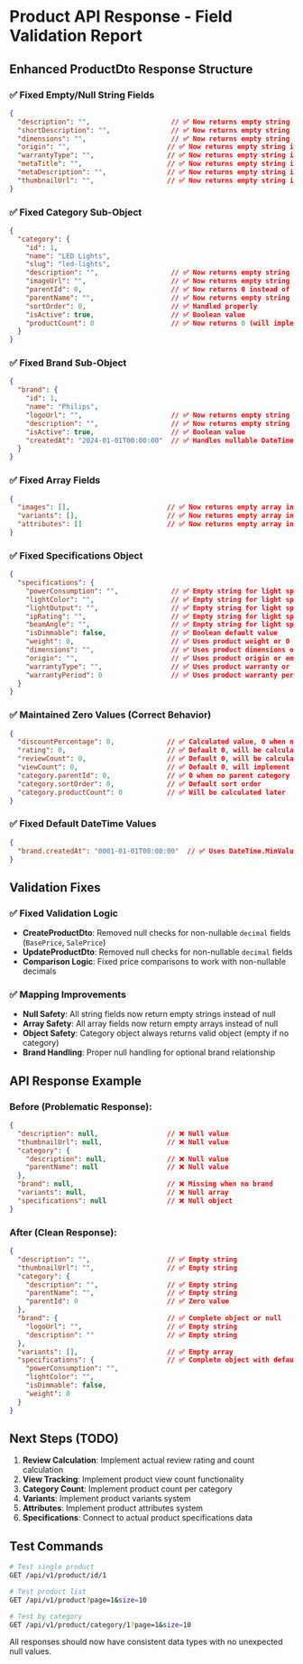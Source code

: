 # Product API Response - Field Validation Report

## Enhanced ProductDto Response Structure

### ✅ Fixed Empty/Null String Fields
```json
{
  "description": "",                    // ✅ Now returns empty string instead of null
  "shortDescription": "",               // ✅ Now returns empty string instead of null  
  "dimensions": "",                     // ✅ Now returns empty string instead of null
  "origin": "",                        // ✅ Now returns empty string instead of null
  "warrantyType": "",                  // ✅ Now returns empty string instead of null
  "metaTitle": "",                     // ✅ Now returns empty string instead of null
  "metaDescription": "",               // ✅ Now returns empty string instead of null
  "thumbnailUrl": "",                  // ✅ Now returns empty string instead of null
}
```

### ✅ Fixed Category Sub-Object
```json
{
  "category": {
    "id": 1,
    "name": "LED Lights",
    "slug": "led-lights",
    "description": "",                  // ✅ Now returns empty string instead of null
    "imageUrl": "",                     // ✅ Now returns empty string instead of null
    "parentId": 0,                      // ✅ Now returns 0 instead of null
    "parentName": "",                   // ✅ Now returns empty string instead of null
    "sortOrder": 0,                     // ✅ Handled properly
    "isActive": true,                   // ✅ Boolean value
    "productCount": 0                   // ✅ Now returns 0 (will implement count later)
  }
}
```

### ✅ Fixed Brand Sub-Object  
```json
{
  "brand": {
    "id": 1,
    "name": "Philips",
    "logoUrl": "",                      // ✅ Now returns empty string instead of null
    "description": "",                  // ✅ Now returns empty string instead of null
    "isActive": true,                   // ✅ Boolean value
    "createdAt": "2024-01-01T00:00:00"  // ✅ Handles nullable DateTime properly
  }
}
```

### ✅ Fixed Array Fields
```json
{
  "images": [],                        // ✅ Now returns empty array instead of null
  "variants": [],                      // ✅ Now returns empty array instead of null
  "attributes": []                     // ✅ Now returns empty array instead of null
}
```

### ✅ Fixed Specifications Object
```json
{
  "specifications": {
    "powerConsumption": "",             // ✅ Empty string for light specs
    "lightColor": "",                   // ✅ Empty string for light specs
    "lightOutput": "",                  // ✅ Empty string for light specs
    "ipRating": "",                     // ✅ Empty string for light specs
    "beamAngle": "",                    // ✅ Empty string for light specs
    "isDimmable": false,                // ✅ Boolean default value
    "weight": 0,                        // ✅ Uses product weight or 0
    "dimensions": "",                   // ✅ Uses product dimensions or empty
    "origin": "",                       // ✅ Uses product origin or empty
    "warrantyType": "",                 // ✅ Uses product warranty or empty
    "warrantyPeriod": 0                 // ✅ Uses product warranty period or 0
  }
}
```

### ✅ Maintained Zero Values (Correct Behavior)
```json
{
  "discountPercentage": 0,             // ✅ Calculated value, 0 when no discount
  "rating": 0,                         // ✅ Default 0, will be calculated from reviews
  "reviewCount": 0,                    // ✅ Default 0, will be calculated from reviews  
  "viewCount": 0,                      // ✅ Default 0, will implement view tracking
  "category.parentId": 0,              // ✅ 0 when no parent category
  "category.sortOrder": 0,             // ✅ Default sort order
  "category.productCount": 0           // ✅ Will be calculated later
}
```

### ✅ Fixed Default DateTime Values
```json
{
  "brand.createdAt": "0001-01-01T00:00:00"  // ✅ Uses DateTime.MinValue for null dates
}
```

## Validation Fixes

### ✅ Fixed Validation Logic
- **CreateProductDto**: Removed null checks for non-nullable `decimal` fields (`BasePrice`, `SalePrice`)
- **UpdateProductDto**: Removed null checks for non-nullable `decimal` fields  
- **Comparison Logic**: Fixed price comparisons to work with non-nullable decimals

### ✅ Mapping Improvements
- **Null Safety**: All string fields now return empty strings instead of null
- **Array Safety**: All array fields now return empty arrays instead of null
- **Object Safety**: Category object always returns valid object (empty if no category)
- **Brand Handling**: Proper null handling for optional brand relationship

## API Response Example

### Before (Problematic Response):
```json
{
  "description": null,                 // ❌ Null value
  "thumbnailUrl": null,                // ❌ Null value  
  "category": {
    "description": null,               // ❌ Null value
    "parentName": null                 // ❌ Null value
  },
  "brand": null,                       // ❌ Missing when no brand
  "variants": null,                    // ❌ Null array
  "specifications": null               // ❌ Null object
}
```

### After (Clean Response):
```json
{
  "description": "",                   // ✅ Empty string
  "thumbnailUrl": "",                  // ✅ Empty string
  "category": {
    "description": "",                 // ✅ Empty string
    "parentName": "",                  // ✅ Empty string
    "parentId": 0                      // ✅ Zero value
  },
  "brand": {                           // ✅ Complete object or null
    "logoUrl": "",                     // ✅ Empty string
    "description": ""                  // ✅ Empty string
  },
  "variants": [],                      // ✅ Empty array
  "specifications": {                  // ✅ Complete object with defaults
    "powerConsumption": "",
    "lightColor": "",
    "isDimmable": false,
    "weight": 0
  }
}
```

## Next Steps (TODO)

1. **Review Calculation**: Implement actual review rating and count calculation
2. **View Tracking**: Implement product view count functionality  
3. **Category Count**: Implement product count per category
4. **Variants**: Implement product variants system
5. **Attributes**: Implement product attributes system
6. **Specifications**: Connect to actual product specifications data

## Test Commands

```bash
# Test single product
GET /api/v1/product/id/1

# Test product list
GET /api/v1/product?page=1&size=10

# Test by category
GET /api/v1/product/category/1?page=1&size=10
```

All responses should now have consistent data types with no unexpected null values.